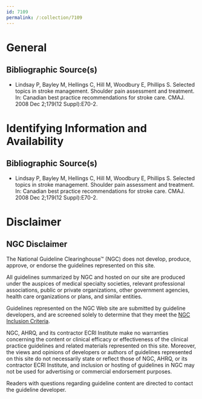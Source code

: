 ```yaml
---
id: 7109
permalink: /:collection/7109
---
```


# General

## Bibliographic Source(s)

- Lindsay P, Bayley M, Hellings C, Hill M, Woodbury E, Phillips S. Selected topics in stroke management. Shoulder pain assessment and treatment. In: Canadian best practice recommendations for stroke care. CMAJ. 2008 Dec 2;179(12 Suppl):E70-2.

# Identifying Information and Availability

## Bibliographic Source(s)

- Lindsay P, Bayley M, Hellings C, Hill M, Woodbury E, Phillips S. Selected topics in stroke management. Shoulder pain assessment and treatment. In: Canadian best practice recommendations for stroke care. CMAJ. 2008 Dec 2;179(12 Suppl):E70-2.

# Disclaimer

## NGC Disclaimer

The National Guideline Clearinghouse™ (NGC) does not develop, produce, approve, or endorse the guidelines represented on this site.

All guidelines summarized by NGC and hosted on our site are produced under the auspices of medical specialty societies, relevant professional associations, public or private organizations, other government agencies, health care organizations or plans, and similar entities.

Guidelines represented on the NGC Web site are submitted by guideline developers, and are screened solely to determine that they meet the [NGC Inclusion Criteria](/help-and-about/summaries/inclusion-criteria).

NGC, AHRQ, and its contractor ECRI Institute make no warranties concerning the content or clinical efficacy or effectiveness of the clinical practice guidelines and related materials represented on this site. Moreover, the views and opinions of developers or authors of guidelines represented on this site do not necessarily state or reflect those of NGC, AHRQ, or its contractor ECRI Institute, and inclusion or hosting of guidelines in NGC may not be used for advertising or commercial endorsement purposes.

Readers with questions regarding guideline content are directed to contact the guideline developer.

